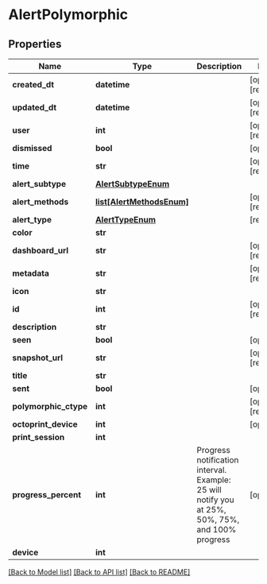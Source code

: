 # AlertPolymorphic

## Properties
Name | Type | Description | Notes
------------ | ------------- | ------------- | -------------
**created_dt** | **datetime** |  | [optional] [readonly] 
**updated_dt** | **datetime** |  | [optional] [readonly] 
**user** | **int** |  | [optional] [readonly] 
**dismissed** | **bool** |  | [optional] 
**time** | **str** |  | [optional] [readonly] 
**alert_subtype** | [**AlertSubtypeEnum**](AlertSubtypeEnum.md) |  | 
**alert_methods** | [**list[AlertMethodsEnum]**](AlertMethodsEnum.md) |  | [optional] [readonly] 
**alert_type** | [**AlertTypeEnum**](AlertTypeEnum.md) |  | [readonly] 
**color** | **str** |  | 
**dashboard_url** | **str** |  | [optional] [readonly] 
**metadata** | **str** |  | [optional] [readonly] 
**icon** | **str** |  | 
**id** | **int** |  | [optional] [readonly] 
**description** | **str** |  | 
**seen** | **bool** |  | [optional] 
**snapshot_url** | **str** |  | [optional] [readonly] 
**title** | **str** |  | 
**sent** | **bool** |  | [optional] 
**polymorphic_ctype** | **int** |  | [optional] [readonly] 
**octoprint_device** | **int** |  | [optional] 
**print_session** | **int** |  | 
**progress_percent** | **int** | Progress notification interval. Example: 25 will notify you at 25%, 50%, 75%, and 100% progress | [optional] 
**device** | **int** |  | 

[[Back to Model list]](../README.md#documentation-for-models) [[Back to API list]](../README.md#documentation-for-api-endpoints) [[Back to README]](../README.md)



